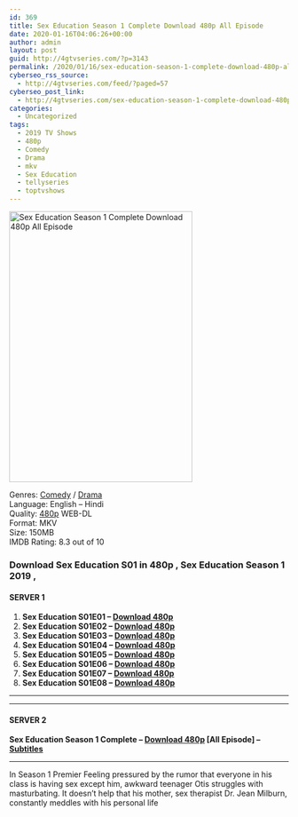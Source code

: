 ```yaml
---
id: 369
title: Sex Education Season 1 Complete Download 480p All Episode
date: 2020-01-16T04:06:26+00:00
author: admin
layout: post
guid: http://4gtvseries.com/?p=3143
permalink: /2020/01/16/sex-education-season-1-complete-download-480p-all-episode-2/
cyberseo_rss_source:
  - http://4gtvseries.com/feed/?paged=57
cyberseo_post_link:
  - http://4gtvseries.com/sex-education-season-1-complete-download-480p-all-episode/
categories:
  - Uncategorized
tags:
  - 2019 TV Shows
  - 480p
  - Comedy
  - Drama
  - mkv
  - Sex Education
  - tellyseries
  - toptvshows
---
```

<img loading="lazy" class="aligncenter" src="https://4.bp.blogspot.com/-MT772HqtvnA/Xh_gpMQW7JI/AAAAAAAAA3Q/io_P1J2ausU3qr_LQ5D8KuAX-4oGTfxHQCK4BGAYYCw/s1600/Sex%2BEducation%2BSeason%2B1.jpg" alt="Sex Education Season 1 Complete Download 480p All Episode" width="330" height="488" />

Genres: <a href="http://4gtvseries.com/tag/comedy/" data-wpel-link="internal">Comedy</a> /&nbsp;<a href="http://4gtvseries.com/tag/drama/" data-wpel-link="internal">Drama</a>  
Language: English – Hindi  
Quality:&nbsp;<a href="http://4gtvseries.com/tag/480p/" data-wpel-link="internal">480p</a> WEB-DL  
Format: MKV  
Size: 150MB  
IMDB Rating: 8.3 out of 10

### **Download Sex Education S01 in 480p , Sex Education Season 1 2019 ,&nbsp;**

#### <span><strong>SERVER 1</strong></span>

  1. **Sex Education S01E01 – <a href="http://slink.dl480p.xyz/zmDVdW" data-wpel-link="external" target="_blank" rel="nofollow external noopener noreferrer" class="wpel-icon-left"><i class="wpel-icon fa fa-download" aria-hidden="true"></i>Download 480p</a>**
  2. **Sex Education S01E02 – <a href="http://slink.dl480p.xyz/Q8QDabL" data-wpel-link="external" target="_blank" rel="nofollow external noopener noreferrer" class="wpel-icon-left"><i class="wpel-icon fa fa-download" aria-hidden="true"></i>Download 480p</a>**
  3. **Sex Education S01E03 – <a href="http://slink.dl480p.xyz/Sy9GmFOB" data-wpel-link="external" target="_blank" rel="nofollow external noopener noreferrer" class="wpel-icon-left"><i class="wpel-icon fa fa-download" aria-hidden="true"></i>Download 480p</a>**
  4. **Sex Education S01E04 – <a href="http://slink.dl480p.xyz/yIe1" data-wpel-link="external" target="_blank" rel="nofollow external noopener noreferrer" class="wpel-icon-left"><i class="wpel-icon fa fa-download" aria-hidden="true"></i>Download 480p</a>**
  5. **Sex Education S01E05 – <a href="http://slink.dl480p.xyz/6ckxTffS" data-wpel-link="external" target="_blank" rel="nofollow external noopener noreferrer" class="wpel-icon-left"><i class="wpel-icon fa fa-download" aria-hidden="true"></i>Download 480p</a>**
  6. **Sex Education S01E06 – <a href="http://slink.dl480p.xyz/Sg5Uy" data-wpel-link="external" target="_blank" rel="nofollow external noopener noreferrer" class="wpel-icon-left"><i class="wpel-icon fa fa-download" aria-hidden="true"></i>Download 480p</a>**
  7. **Sex Education S01E07 – <a href="http://slink.dl480p.xyz/5CXpWO2" data-wpel-link="external" target="_blank" rel="nofollow external noopener noreferrer" class="wpel-icon-left"><i class="wpel-icon fa fa-download" aria-hidden="true"></i>Download 480p</a>**
  8. **Sex Education S01E08 – <a href="http://slink.dl480p.xyz/iiA7px3F" data-wpel-link="external" target="_blank" rel="nofollow external noopener noreferrer" class="wpel-icon-left"><i class="wpel-icon fa fa-download" aria-hidden="true"></i>Download 480p</a>**

* * *

* * *

#### <span><strong>SERVER 2</strong></span>

**Sex Education Season 1 Complete – <a href="http://dl480p.xyz/3379/" data-wpel-link="external" target="_blank" rel="nofollow external noopener noreferrer" class="wpel-icon-left"><i class="wpel-icon fa fa-download" aria-hidden="true"></i>Download 480p</a> [All Episode] – <a href="https://subscene.com/subtitles/sex-education-first-season" data-wpel-link="external" target="_blank" rel="nofollow external noopener noreferrer" class="wpel-icon-left"><i class="wpel-icon fa fa-download" aria-hidden="true"></i>Subtitles</a>**

* * *

In Season 1 Premier Feeling pressured by the rumor that everyone in his class is having sex except him, awkward teenager Otis struggles with masturbating. It doesn’t help that his mother, sex therapist Dr. Jean Milburn, constantly meddles with his personal life

<div align="center">
</div>